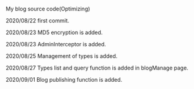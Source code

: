 My blog source code(Optimizing)


2020/08/22 first commit.

2020/08/23 MD5 encryption is added.

2020/08/23 AdminInterceptor is added.

2020/08/25 Management of types is added.

2020/08/27 Types list and query function is added in blogManage page.

2020/09/01 Blog publishing function is added.

